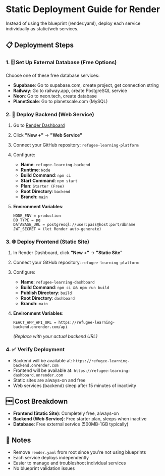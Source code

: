 # Static Deployment Guide for Render

Instead of using the blueprint (render.yaml), deploy each service individually as static/web services.

## 📋 Deployment Steps

### 1. 🗄️ Set Up External Database (Free Options)

Choose one of these free database services:
- **Supabase**: Go to supabase.com, create project, get connection string
- **Railway**: Go to railway.app, create PostgreSQL service 
- **Neon**: Go to neon.tech, create database
- **PlanetScale**: Go to planetscale.com (MySQL)

### 2. 🚀 Deploy Backend (Web Service)

1. Go to [Render Dashboard](https://dashboard.render.com)
2. Click **"New +"** → **"Web Service"**
3. Connect your GitHub repository: `refugee-learning-platform`
4. Configure:
   - **Name**: `refugee-learning-backend`
   - **Runtime**: `Node`
   - **Build Command**: `npm ci`
   - **Start Command**: `npm start` 
   - **Plan**: `Starter (Free)`
   - **Root Directory**: `backend`
   - **Branch**: `main`

5. **Environment Variables**:
   ```
   NODE_ENV = production
   DB_TYPE = pg
   DATABASE_URL = postgresql://user:pass@host:port/dbname
   JWT_SECRET = (let Render auto-generate)
   ```

### 3. 🌐 Deploy Frontend (Static Site)

1. In Render Dashboard, click **"New +"** → **"Static Site"**
2. Connect your GitHub repository: `refugee-learning-platform`
3. Configure:
   - **Name**: `refugee-learning-dashboard`
   - **Build Command**: `npm ci && npm run build`
   - **Publish Directory**: `build`
   - **Root Directory**: `dashboard`
   - **Branch**: `main`

4. **Environment Variables**:
   ```
   REACT_APP_API_URL = https://refugee-learning-backend.onrender.com/api
   ```
   *(Replace with your actual backend URL)*

### 4. ✅ Verify Deployment

- Backend will be available at: `https://refugee-learning-backend.onrender.com`
- Frontend will be available at: `https://refugee-learning-dashboard.onrender.com`
- Static sites are always-on and free
- Web services (backend) sleep after 15 minutes of inactivity

## 🆓 Cost Breakdown

- **Frontend (Static Site)**: Completely free, always-on
- **Backend (Web Service)**: Free starter plan, sleeps when inactive  
- **Database**: Free external service (500MB-1GB typically)

## 📝 Notes

- Remove `render.yaml` from root since you're not using blueprints
- Each service deploys independently
- Easier to manage and troubleshoot individual services
- No blueprint validation issues
